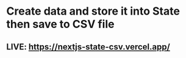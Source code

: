 # Create data and store it into State then save to CSV file

## LIVE: https://nextjs-state-csv.vercel.app/
